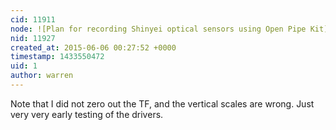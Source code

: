 ```yaml
---
cid: 11911
node: ![Plan for recording Shinyei optical sensors using Open Pipe Kit](../notes/mathew/06-01-2015/plan-for-recording-shinyei-optical-sensors-using-open-pipe-kit)
nid: 11927
created_at: 2015-06-06 00:27:52 +0000
timestamp: 1433550472
uid: 1
author: warren
---
```


Note that I did not zero out the TF, and the vertical scales are wrong. Just very very early testing of the drivers.